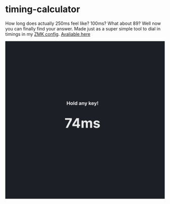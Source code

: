 # timing-calculator

How long does actually 250ms feel like? 100ms? What about 89? Well now you can finally find your answer. Made just as a super simple tool to dial in timings in my [ZMK config](https://github.com/IsakLarsson/temper-zmk-config).
[Avaliable here](https://genuine-sorbet-66e2f8.netlify.app)

![Screenshot of the app](./screenshot.png)
